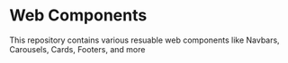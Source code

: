# Web Components 

This repository contains various resuable web components like Navbars, Carousels, Cards, Footers, and more
